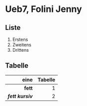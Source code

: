 # Ueb7, Folini Jenny


## Liste

1. Erstens
2. Zweitens
3. Drittens

## Tabelle

| eine              | Tabelle |
| -----------------:|--------:|
| **fett**          | 1       |
| **_fett kursiv_** | 2       |





